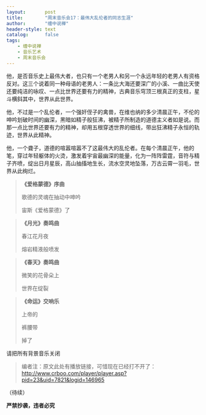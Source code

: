 ```yaml
---
layout:       post
title:        "周末音乐会17：最伟大乱伦者的同志生涯"
author:       "缠中说禅"
header-style: text
catalog:      false
tags:
    - 缠中说禅
    - 音乐艺术
    - 周末音乐会
---
```


他，是否音乐史上最伟大者，也只有一个老男人和另一个永远年轻的老男人有资格反对。这三个说着同一种母语的老男人：一条比大海还要深广的小溪、一曲比天使还要纯洁的咏叹、一点比世界还要有力的精神，古典音乐穹顶三根真正的支柱，星斗横斜其中，世界从此世界。



他，不过是一个乱伦者，一个强奸侄子的禽兽，在维也纳的多少清晨正午，不伦的呻吟划破时间的幽深，黑暗如精子般狂沸，被精子所制造的道德主义者如是说。而那一点比世界还要有力的精神，却用五根穿透世界的细线，带出狂沸精子永恒的轨迹，世界从此精神。



他，一个聋子，道德的喧嚣喧嚣不了这最伟大的乱伦者。在每个清晨正午，他的笔，穿过年轻躯体的火烫，激发着宇宙最幽深的能量，化为一阵阵雷霆，音符与精子齐喷，绽出日月星辰，高山抽搐地生长，流水空灵地坠落，万古云霄一羽毛，世界从此绚烂。



> **《爱格蒙德》序曲**
>
> 
>
> 歌德的灵魂在抽动中呻吟
>
> 宙斯《爱格蒙德》了



> **《月光》奏鸣曲**
>
> 
>
> 春江花月夜
>
> 熔岩精液般喷发



> **《春天》奏鸣曲**
>
> 
>
> 微笑的花骨朵上
>
> 世界在绽裂



> **《命运》交响乐**
>
> 
>
> 上帝的
>
> 裤腰带
>
> 掉了



请把所有背景音乐关闭



> 编者注：原文此处有播放链接，可惜现在已经打不开了：http://www.crboo.com/player/player.asp?pid=23&uid=7821&logid=146965



（待续）



**严禁抄袭，违者必究**
